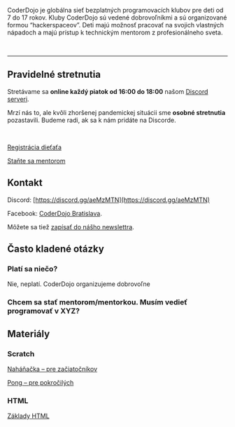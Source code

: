 CoderDojo je globálna sieť bezplatných programovacích klubov pre deti od 7 do 17 rokov. Kluby CoderDojo sú vedené dobrovoľníkmi a sú organizované formou “hackerspaceov”. Deti majú možnosť pracovať na svojich vlastných nápadoch a majú prístup k technickým mentorom z profesionálneho sveta.

<br/>

----

## Pravidelné stretnutia
Stretávame sa **online každý piatok od 16:00 do 18:00** našom [Discord serveri](https://discord.gg/aeMzMTN).

Mrzí nás to, ale kvôli zhoršenej pandemickej situácii sme **osobné stretnutia** pozastavili. Budeme radi, ak sa k nám pridáte na Discorde.


<br/>

[Registrácia dieťaťa](https://docs.google.com/forms/d/e/1FAIpQLSfV8cmF9KktHqPk3SQiOqjbeJDS50jD4XcU7haI6MCXIP4k6w/viewform)

[Staňte sa mentorom](https://docs.google.com/forms/d/e/1FAIpQLSf_SYdv5ENVy5CTTLhxltdLArdJAqKsWpGDVH6pUFYf5HLu1A/viewform)

## Kontakt

Discord: [https://discord.gg/aeMzMTN](https://discord.gg/aeMzMTN)

Facebook: [CoderDojo Bratislava](https://www.facebook.com/CoderDojoBratislava/).

Môžete sa tiež [zapísať do nášho newslettra](http://eepurl.com/daODgz).

## Často kladené otázky

### Platí sa niečo?
Nie, neplatí. CoderDojo organizujeme dobrovoľne

### Chcem sa stať mentorom/mentorkou. Musím vedieť programovať v XYZ?


## Materiály

### Scratch
[Naháňačka – pre začiatočníkov](https://docs.google.com/document/d/1YQSOOQEWbXsx7pRl98ljtWHRBQPrEXM7sof56AoU71Y/edit?usp=sharing)

[Pong – pre pokročilých](https://docs.google.com/document/d/1UPAS64Zjh9D3X8AcxM_AxhaeEgOrMfAL7P7tqbHMvYQ/edit?usp=sharing)

### HTML
[Základy HTML](https://repl.it/@eronisko/SeminarnyDen)
